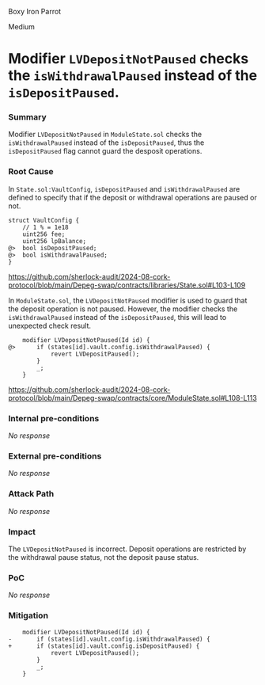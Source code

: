 Boxy Iron Parrot

Medium

# Modifier `LVDepositNotPaused` checks the `isWithdrawalPaused` instead of the `isDepositPaused`.

### Summary

Modifier `LVDepositNotPaused` in `ModuleState.sol` checks the `isWithdrawalPaused` instead of the `isDepositPaused`, thus the `isDepositPaused` flag cannot guard the desposit operations.

### Root Cause

In `State.sol:VaultConfig`, `isDepositPaused` and `isWithdrawalPaused` are defined to specify that if the deposit or withdrawal operations are paused or not.
```solidity
struct VaultConfig {
    // 1 % = 1e18
    uint256 fee;
    uint256 lpBalance;
@>  bool isDepositPaused;
@>  bool isWithdrawalPaused;
}
```
https://github.com/sherlock-audit/2024-08-cork-protocol/blob/main/Depeg-swap/contracts/libraries/State.sol#L103-L109

In `ModuleState.sol`, the `LVDepositNotPaused` modifier is used to guard that the deposit operation is not paused. However, the modifier checks the `isWithdrawalPaused` instead of the `isDepositPaused`, this will lead to unexpected check result.
```solidity
    modifier LVDepositNotPaused(Id id) {
@>      if (states[id].vault.config.isWithdrawalPaused) {
            revert LVDepositPaused();
        }
        _;
    }
```
https://github.com/sherlock-audit/2024-08-cork-protocol/blob/main/Depeg-swap/contracts/core/ModuleState.sol#L108-L113

### Internal pre-conditions

_No response_

### External pre-conditions

_No response_

### Attack Path

_No response_

### Impact

The `LVDepositNotPaused` is incorrect. Deposit operations are restricted by the withdrawal pause status, not the deposit pause status.

### PoC

_No response_

### Mitigation

```solidity
    modifier LVDepositNotPaused(Id id) {
-       if (states[id].vault.config.isWithdrawalPaused) {
+       if (states[id].vault.config.isDepositPaused) {
            revert LVDepositPaused();
        }
        _;
    }
```